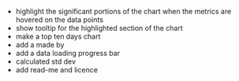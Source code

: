 - highlight the significant portions of the chart when the metrics are hovered on the data points
- show tooltip for the highlighted section of the chart
- make a top ten days chart
- add a made by
- add a data loading progress bar
- calculated std dev
- add read-me and licence